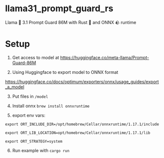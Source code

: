 # llama31_prompt_guard_rs

Llama 🦙 3.1 Prompt Guard 86M with Rust 🦀 and ONNX 🪨 runtime

# Setup

1. Get access to model at https://huggingface.co/meta-llama/Prompt-Guard-86M

2. Using Huggingface to export model to ONNX format

https://huggingface.co/docs/optimum/exporters/onnx/usage_guides/export_a_model

3. Put files in `/model`

4. Install onnx `brew install onnxruntime`

5. export env vars:

`export ORT_INCLUDE_DIR=/opt/homebrew/Cellar/onnxruntime/1.17.1/include`

`export ORT_LIB_LOCATION=opt/homebrew/Cellar/onnxruntime/1.17.1/lib`

`export ORT_STRATEGY=system`

6. Run example with `cargo run`
